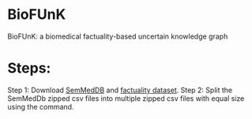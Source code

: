 # BioFUnK
BioFUnK: a biomedical factuality-based uncertain knowledge graph

# Steps:
Step 1: Download [SemMedDB](https://lhncbc.nlm.nih.gov/ii/tools/SemRep_SemMedDB_SKR/SemMedDB_download.html) and [factuality dataset](https://data.lhncbc.nlm.nih.gov/umls-restricted/ii/tools/SemRep_SemMedDB_SKR/FactualityData.zip).
Step 2: Split the SemMedDb zipped csv files into multiple zipped csv files with equal size using the command.
  
